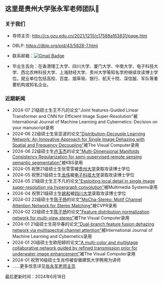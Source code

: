 ## 这里是贵州大学张永军老师团队👋

### 关于我们

- 导师主页: http://cs.gzu.edu.cn/2021/1210/c17588a163831/page.htm

- DBLP: https://dblp.org/pid/43/5828-7.html

- 联系邮箱：[![Gmail Badge](https://img.shields.io/badge/-zyj6667@126.com-c14438?style=flat-square&logo=Gmail&logoColor=white&link=mailto:zyj6667@126.com)](mailto:zyj6667@126.com)

- 毕业生去向：在香港理工大学、四川大学、厦门大学、中南大学、电子科技大学、西北农林科技大学、上海财经大学、贵州大学等知名学府继续攻读博士学位。就业单位包括高校、百度、烟草局、银行、航天十院、深信服、军队等重要机构或知名企业。

### 近期新闻
- 2024-07 21级硕士生王不凡的论文"Joint features-Guided Linear Transformer and CNN for Efficient Image Super-Resolution"被International Journal of Machine Learning and Cybernetics: Decision on your manuscript录用
- 2024-06 22级硕士生吴亚波的论文["Distribution-Decouple Learning Network: An Innovative Approach for Single Image Dehazing with Spatial and Frequency Decoupling"](https://link.springer.com/article/10.1007/s00371-024-03556-3)被The Visual Computer录用
- 2024-06 22级硕士生[卢玉杰](https://orcid.org/0009-0008-9786-5946)的论文["Multi-Dimensional Manifolds Consistency Regularization for semi-supervised remote sensing semantic segmentation"](https://www.sciencedirect.com/science/article/pii/S095070512400666X)被KBS录用
- 2024-05 祝贺21级硕士生张雪雪被[贵州大学](http://cs.gzu.edu.cn/2024/0511/c16270a217762/page.htm)录取攻读博士学位
- 2024-05 祝贺21级硕士生[龙伟](https://scholar.google.com/citations?user=CsVTBJoAAAAJ&hl=en)被[电子科技大学](https://www.scse.uestc.edu.cn/info/1015/15961.htm)录取攻读博士学位
- 2024-05 21级硕士生王不凡的论文["Exploiting local detail in single image super-resolution via hypergraph convolution"](https://link.springer.com/article/10.1007/s00530-024-01355-3)被Multimedia Systems录用
- 2024-04 祝贺21级硕士生[姚和](https://scholar.google.com/citations?user=c0qjMAMAAAAJ&hl=en)被[四川大学](https://cs.scu.edu.cn/info/1247/18361.htm)录取攻读博士学位
- 2024-03 22级硕士生[陈子扬](https://scholar.google.com/citations?user=t64KgqAAAAAJ&hl=en&oi=sra)的论文["MoCha-Stereo: Motif Channel Attention Network for Stereo Matching"](https://openaccess.thecvf.com/content/CVPR2024/html/Chen_MoCha-Stereo_Motif_Channel_Attention_Network_for_Stereo_Matching_CVPR_2024_paper.html)被CVPR录用
- 2024-02 22级硕士生[陈子扬](https://scholar.google.com/citations?user=t64KgqAAAAAJ&hl=en&oi=sra)的论文["Feature distribution normalization network for multi-view stereo"](https://link.springer.com/article/10.1007/s00371-024-03334-1)被The Visual Computer录用
- 2024-01 21级硕士生简华春的论文["Dual-branch feature fusion dehazing network via multispectral channel attention"](https://link.springer.com/article/10.1007/s13042-023-02055-6)被International Journal of Machine Learning and Cybernetics录用
- 2024-01 20级硕士生欧阳婷的论文["A multi-color and multistage collaborative network guided by refined transmission prior for underwater image enhancement"](https://link.springer.com/article/10.1007/s00371-023-03215-z)被The Visual Computer录用
- 2024-01 祝贺16级硕士生肖伶被安徽建筑大学聘用为讲师
- ......更多信息详见[张永军老师主页](http://cs.gzu.edu.cn/2021/1210/c17588a163831/page.htm)


最后更新时间：2024年6月18日

<!--

**Here are some ideas to get you started:**

🙋‍♀️ A short introduction - what is your organization all about?
🌈 Contribution guidelines - how can the community get involved?
👩‍💻 Useful resources - where can the community find your docs? Is there anything else the community should know?
🍿 Fun facts - what does your team eat for breakfast?
🧙 Remember, you can do mighty things with the power of [Markdown](https://docs.github.com/github/writing-on-github/getting-started-with-writing-and-formatting-on-github/basic-writing-and-formatting-syntax)
-->
